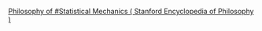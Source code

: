 [Philosophy of #Statistical Mechanics ( Stanford Encyclopedia of Philosophy )](https://qi.tc/qi/113795)